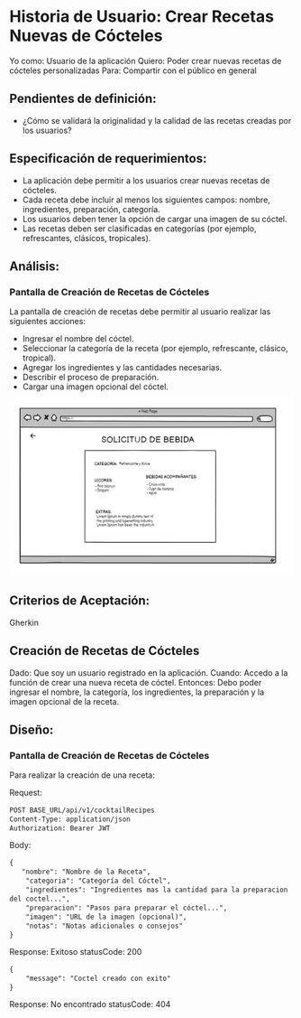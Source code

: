 # Historia de Usuario: Crear Recetas Nuevas de Cócteles

Yo como: Usuario de la aplicación
Quiero: Poder crear nuevas recetas de cócteles personalizadas
Para: Compartir con el público en general

## Pendientes de definición:
- ¿Cómo se validará la originalidad y la calidad de las recetas creadas por los usuarios?

## Especificación de requerimientos:
- La aplicación debe permitir a los usuarios crear nuevas recetas de cócteles.
- Cada receta debe incluir al menos los siguientes campos: nombre, ingredientes, preparación, categoría.
- Los usuarios deben tener la opción de cargar una imagen de su cóctel.
- Las recetas deben ser clasificadas en categorías (por ejemplo, refrescantes, clásicos, tropicales).


## Análisis:
### Pantalla de Creación de Recetas de Cócteles
La pantalla de creación de recetas debe permitir al usuario realizar las siguientes acciones:
- Ingresar el nombre del cóctel.
- Seleccionar la categoría de la receta (por ejemplo, refrescante, clásico, tropical).
- Agregar los ingredientes y las cantidades necesarias.
- Describir el proceso de preparación.
- Cargar una imagen opcional del cóctel.

![Alt text](Img12.png)


## Criterios de Aceptación:
Gherkin

## Creación de Recetas de Cócteles
Dado: Que soy un usuario registrado en la aplicación.
Cuando: Accedo a la función de crear una nueva receta de cóctel.
Entonces: Debo poder ingresar el nombre, la categoría, los ingredientes, la preparación y la imagen opcional de la receta.

## Diseño:
### Pantalla de Creación de Recetas de Cócteles
Para realizar la creación de una receta:

Request:
```
POST BASE_URL/api/v1/cocktailRecipes
Content-Type: application/json
Authorization: Bearer JWT
```
Body:
```
{
   "nombre": "Nombre de la Receta",
    "categoria": "Categoría del Cóctel",
    "ingredientes": "Ingredientes mas la cantidad para la preparacion del coctel...",
    "preparacion": "Pasos para preparar el cóctel...",
    "imagen": "URL de la imagen (opcional)",
    "notas": "Notas adicionales o consejos"
}
```
Response: Exitoso statusCode: 200
```
{
    "message": "Coctel creado con exito"
}
```
Response: No encontrado statusCode: 404
